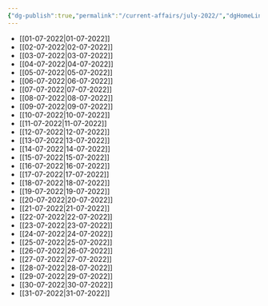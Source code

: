 ```yaml
---
{"dg-publish":true,"permalink":"/current-affairs/july-2022/","dgHomeLink":true,"dgPassFrontmatter":false}
---
```


- [[01-07-2022|01-07-2022]]
- [[02-07-2022|02-07-2022]]
- [[03-07-2022|03-07-2022]]
- [[04-07-2022|04-07-2022]]
- [[05-07-2022|05-07-2022]]
- [[06-07-2022|06-07-2022]]
- [[07-07-2022|07-07-2022]]
- [[08-07-2022|08-07-2022]]
- [[09-07-2022|09-07-2022]]
- [[10-07-2022|10-07-2022]]
- [[11-07-2022|11-07-2022]]
- [[12-07-2022|12-07-2022]]
- [[13-07-2022|13-07-2022]]
- [[14-07-2022|14-07-2022]]
- [[15-07-2022|15-07-2022]]
- [[16-07-2022|16-07-2022]] 
- [[17-07-2022|17-07-2022]]
- [[18-07-2022|18-07-2022]]
- [[19-07-2022|19-07-2022]]
- [[20-07-2022|20-07-2022]]
- [[21-07-2022|21-07-2022]]
- [[22-07-2022|22-07-2022]]
- [[23-07-2022|23-07-2022]]
- [[24-07-2022|24-07-2022]]
- [[25-07-2022|25-07-2022]]
- [[26-07-2022|26-07-2022]]
- [[27-07-2022|27-07-2022]]
- [[28-07-2022|28-07-2022]]
- [[29-07-2022|29-07-2022]]
- [[30-07-2022|30-07-2022]]
- [[31-07-2022|31-07-2022]]

